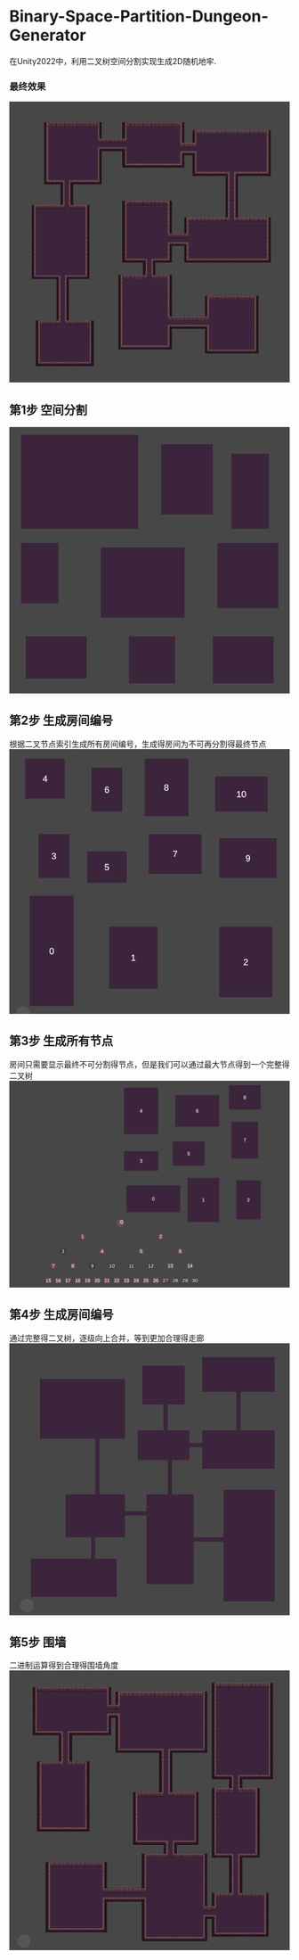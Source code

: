 # Binary-Space-Partition-Dungeon-Generator
在Unity2022中，利用二叉树空间分割实现生成2D随机地牢.
### 最终效果
![](https://github.com/guobarou/Binary-Space-Partition-Dungeon-Generator/blob/main/Assets/Art/Images/end.png)

## 第1步 空间分割
![](https://github.com/guobarou/Binary-Space-Partition-Dungeon-Generator/blob/main/Assets/Art/Images/1.png)
## 第2步 生成房间编号
根据二叉节点索引生成所有房间编号，生成得房间为不可再分割得最终节点
![](https://github.com/guobarou/Binary-Space-Partition-Dungeon-Generator/blob/main/Assets/Art/Images/2.png)
## 第3步 生成所有节点
房间只需要显示最终不可分割得节点，但是我们可以通过最大节点得到一个完整得二叉树
![](https://github.com/guobarou/Binary-Space-Partition-Dungeon-Generator/blob/main/Assets/Art/Images/3.png)
## 第4步 生成房间编号
通过完整得二叉树，逐级向上合并，等到更加合理得走廊
![](https://github.com/guobarou/Binary-Space-Partition-Dungeon-Generator/blob/main/Assets/Art/Images/4.png)
## 第5步 围墙
二进制运算得到合理得围墙角度
![](https://github.com/guobarou/Binary-Space-Partition-Dungeon-Generator/blob/main/Assets/Art/Images/5.png)
